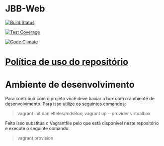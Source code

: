 # JBB-Web

[![Build Status](https://travis-ci.org/fga-gpp-mds/2016.2-Jardim-Botanico-Web.svg?branch=development)](https://travis-ci.org/fga-gpp-mds/2016.2-Jardim-Botanico-Web)

[![Test Coverage](https://codeclimate.com/github/fga-gpp-mds/2016.2-Jardim-Botanico-Web/badges/coverage.svg)](https://codeclimate.com/github/fga-gpp-mds/2016.2-Jardim-Botanico-Web/coverage)

[![Code Climate](https://codeclimate.com/github/Nicacioneto/2016.2-Time06-Jardim-Botanico-Web/badges/gpa.svg)](https://codeclimate.com/github/Nicacioneto/2016.2-Time06-Jardim-Botanico-Web)

# [Política de uso do repositório](https://github.com/fga-gpp-mds/2016.2-Time06-Jardim-Botanico-Web/wiki/Pol%C3%ADtica-de-uso-do-repositório)

# Ambiente de desenvolvimento

Para contribuir com o projeto você deve baixar a box com o ambiente de desenvolvimento. Para isso utilize os seguintes comandos:
> vagrant init danielteles/mdsBox; vagrant up --provider virtualbox

Feito isso substitua o Vagrantfile pelo que está disponível neste repositório e execute o seguinte comando:
> vagrant provision
